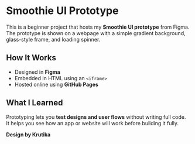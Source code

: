 # Smoothie UI Prototype

This is a beginner project that hosts my **Smoothie UI prototype** from Figma.  
The prototype is shown on a webpage with a simple gradient background, glass-style frame, and loading spinner.

## How It Works
- Designed in **Figma**  
- Embedded in HTML using an `<iframe>`  
- Hosted online using **GitHub Pages**

## What I Learned
Prototyping lets you **test designs and user flows** without writing full code.  
It helps you see how an app or website will work before building it fully.

**Design by Krutika**
